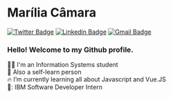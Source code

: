 # Marília Câmara

[![Twitter Badge](https://img.shields.io/badge/-@mariliacmr-6633cc?style=flat-square&labelColor=6633cc&logo=twitter&logoColor=white&link=https://twitter.com/mariliacmr)](https://twitter.com/mariliacmr) 
[![Linkedin Badge](https://img.shields.io/badge/-Marília%20Câmara-6633cc?style=flat-square&logo=Linkedin&logoColor=white&link=https://www.linkedin.com/in/mariliacamara/)](https://www.linkedin.com/in/mariliacamara/) 
[![Gmail Badge](https://img.shields.io/badge/-mariliacamara.dev@gmail.com-6633cc?style=flat-square&logo=Gmail&logoColor=white&link=mailto:mariliacamara.dev@gmail.com)](mailto:mariliacamara.dev@gmail.com)


### Hello! Welcome to my Github profile. 

:woman_student: I'm an Information Systems student <br />
:selfie: Also a self-learn person <br />
:fire: I’m currently learning all about Javascript and Vue.JS <br />
🐝: IBM Software Developer Intern<br />
